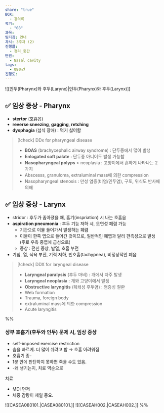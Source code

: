 ```yaml
---
share: "true"
BOX:
  - 강의록
학기:
  - "08"
과목: 
팀티칭: 연내
차시: 3주차 (2)
진행률:
  - 정리_중간
단원:
  - Nasal cavity
tags:
  - 08중간
진행도: 
---
```


![[인두(Pharynx)와 후두(Larynx)|인두(Pharynx)와 후두(Larynx)]]

## ✅ 임상 증상 - Pharynx
- **stertor** (호흡읍) 
- **reverse sneezing**, **gagging**, **retching**
- **dysphagia** (섭식 장애) : 먹기 싫어함

>[!check] DDx for pharyngeal disease
>- **BOAS** (brachycephalic airway syndrome) : 단두종에서 많이 발생
>- **Enlogated soft palate** : 단두종 아니어도 발생 가능함
>- **Nasopharyngeal polyps** > neoplasia : 고양이에서 흔하게 나타나는 2가지
>- Abscesss, granuloma, extraluminal mass에 의한 compression
>- Nasopharyngeal stenosis : 만성 염증(비염/인두염), 구토, 위식도 반사에 의해

## ✅ 임상 증상 - Larynx
- stridor : 후두가 좁아졌을 때, 흡기(inspriation) 시 나는 호흡음
- **aspiration pneumonia** : 후두 기능 저하 시, 오연성 폐렴 가능
	- 기관으로 이물 들어가서 발생하는 폐렴
	- 이물이 한쪽 엽으로 들어간 것이므로, 일반적인 폐엽과 달리 편측성으로 발생 (주로 우측 중엽에 급성으로)
	- 증상 : 전신 증상, 발열, 호흡 부전
- 기침, 열, 식욕 부진, 기력 저하, 빈호흡(tachypnea), 비정상적인 폐음

>[!check] DDX for laryngeal disease
>- **Laryngeal paralysis** (후두 마비) : 개에서 자주 발생
>- **Laryngeal neoplasia** : 개와 고양이에서 발생
>- **Obstructive laryngitis** (폐쇄성 후두염) : 염증성 질환
>- Web formation 
>- Trauma, foreign body
>- extraluminal mass에 의한 compression
>- Acute laryngitis

%%
### 상부 호흡기(후두와 인두) 문제 시, 임상 증상
- self-imposed exercise restriction
- 숨을 빠르게. 더 많이 쉬려고 함 → 호흡 어려워짐
- 호흡기 종-
- 1분 안에 판단하지 못하면 죽을 수도 있음.
- -왜 생기는지, 치료 역순으로

치료
- MDI 먼저
- 체중 감량이 제일 중요.

![[CASEA080101.|CASEA080101.]]
![[CASEAH002.|CASEAH002.]]
%%